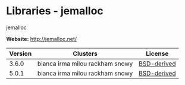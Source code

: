 # Libraries - jemalloc

jemalloc



**Website:** <http://jemalloc.net/>

| Version | Clusters | License |
| ------- | -------- | ------- |
| 3.6.0 | bianca irma milou rackham snowy | [BSD-derived](http://www.canonware.com/jemalloc/license.html) |
| 5.0.1 | bianca irma milou rackham snowy | [BSD-derived](http://www.canonware.com/jemalloc/license.html) |

